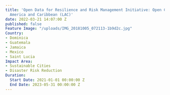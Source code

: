 ```yaml
---
title: 'Open Data for Resilience and Risk Management Initiative: Open Cities Latin
  America and Caribbean (LAC)'
date: 2022-03-21 14:07:00 Z
published: false
Feature Image: "/uploads/IMG_20181005_072113-1b9d2c.jpg"
Country:
- Dominica
- Guatemala
- Jamaica
- Mexico
- Saint Lucia
Impact Area:
- Sustainable Cities
- Disaster Risk Reduction
Duration:
  Start Date: 2021-01-01 00:00:00 Z
  End Date: 2023-05-31 00:00:00 Z
---
```


